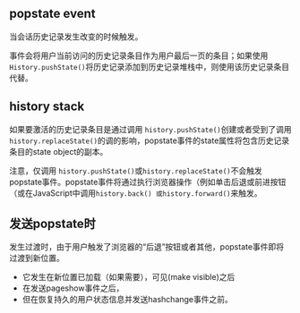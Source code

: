 
## popstate event
当会话历史记录发生改变的时候触发。

事件会将用户当前访问的历史记录条目作为用户最后一页的条目；如果使用`History.pushState()`将历史记录添加到历史记录堆栈中，则使用该历史记录条目代替。


## history stack
如果要激活的历史记录条目是通过调用 `history.pushState()`创建或者受到了调用`history.replaceState()`的调的影响，popstate事件的state属性将包含历史记录条目的state object的副本。

注意，仅调用 `history.pushState()`或`history.replaceState()`不会触发popstate事件。popstate事件将通过执行浏览器操作（例如单击后退或前进按钮（或在JavaScript中调用`history.back() 或history.forward()`来触发。

## 发送popstate时
发生过渡时，由于用户触发了浏览器的“后退”按钮或者其他，popstate事件即将过渡到新位置。

* 它发生在新位置已加载（如果需要），可见(make visible)之后
* 在发送pageshow事件之后，
* 但在恢复持久的用户状态信息并发送hashchange事件之前。

